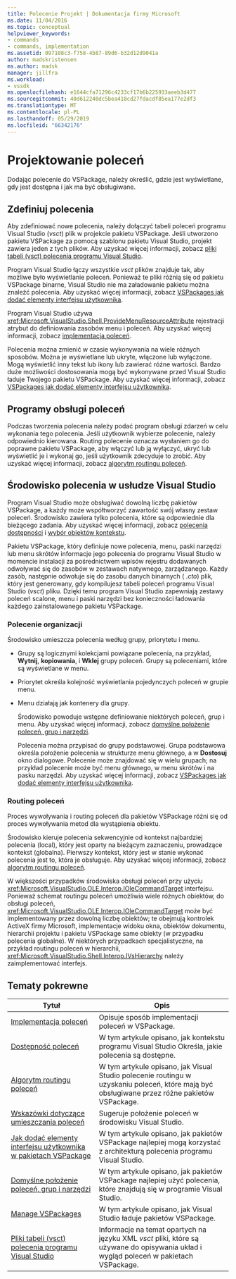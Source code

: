 ```yaml
---
title: Polecenie Projekt | Dokumentacja firmy Microsoft
ms.date: 11/04/2016
ms.topic: conceptual
helpviewer_keywords:
- commands
- commands, implementation
ms.assetid: 097108c3-f758-4b87-89d6-b32d12d9041a
author: madskristensen
ms.author: madsk
manager: jillfra
ms.workload:
- vssdk
ms.openlocfilehash: e1644cfa71296c4233cf17b6b225933aeeb3d477
ms.sourcegitcommit: 40d612240dc5bea418cd27fdacdf85ea177e2df3
ms.translationtype: MT
ms.contentlocale: pl-PL
ms.lasthandoff: 05/29/2019
ms.locfileid: "66342176"
---
```

# <a name="command-design"></a>Projektowanie poleceń
Dodając polecenie do VSPackage, należy określić, gdzie jest wyświetlane, gdy jest dostępna i jak ma być obsługiwane.

## <a name="define-commands"></a>Zdefiniuj polecenia
 Aby zdefiniować nowe polecenia, należy dołączyć tabeli poleceń programu Visual Studio (*vsct*) plik w projekcie pakietu VSPackage. Jeśli utworzono pakietu VSPackage za pomocą szablonu pakietu Visual Studio, projekt zawiera jeden z tych plików. Aby uzyskać więcej informacji, zobacz [pliki tabeli (vsct) polecenia programu Visual Studio](../../extensibility/internals/visual-studio-command-table-dot-vsct-files.md).

 Program Visual Studio łączy wszystkie *vsct* plików znajduje tak, aby możliwe było wyświetlanie poleceń. Ponieważ te pliki różnią się od pakietu VSPackage binarne, Visual Studio nie ma załadowanie pakietu można znaleźć polecenia. Aby uzyskać więcej informacji, zobacz [VSPackages jak dodać elementy interfejsu użytkownika](../../extensibility/internals/how-vspackages-add-user-interface-elements.md).

 Program Visual Studio używa <xref:Microsoft.VisualStudio.Shell.ProvideMenuResourceAttribute> rejestracji atrybut do definiowania zasobów menu i poleceń. Aby uzyskać więcej informacji, zobacz [implementacja poleceń](../../extensibility/internals/command-implementation.md).

 Polecenia można zmienić w czasie wykonywania na wiele różnych sposobów. Można je wyświetlane lub ukryte, włączone lub wyłączone. Mogą wyświetlić inny tekst lub ikony lub zawierać różne wartości. Bardzo duże możliwości dostosowania mogą być wykonywane przed Visual Studio ładuje Twojego pakietu VSPackage. Aby uzyskać więcej informacji, zobacz [VSPackages jak dodać elementy interfejsu użytkownika](../../extensibility/internals/how-vspackages-add-user-interface-elements.md).

## <a name="command-handlers"></a>Programy obsługi poleceń
 Podczas tworzenia polecenia należy podać program obsługi zdarzeń w celu wykonania tego polecenia. Jeśli użytkownik wybierze polecenie, należy odpowiednio kierowana. Routing polecenie oznacza wysłaniem go do poprawne pakietu VSPackage, aby włączyć lub ją wyłączyć, ukryć lub wyświetlić je i wykonaj go, jeśli użytkownik zdecyduje to zrobić. Aby uzyskać więcej informacji, zobacz [algorytm routingu poleceń](../../extensibility/internals/command-routing-algorithm.md).

## <a name="visual-studio-command-environment"></a>Środowisko polecenia w usłudze Visual Studio
 Program Visual Studio może obsługiwać dowolną liczbę pakietów VSPackage, a każdy może współtworzyć zawartość swój własny zestaw poleceń. Środowisko zawiera tylko polecenia, które są odpowiednie dla bieżącego zadania. Aby uzyskać więcej informacji, zobacz [polecenia dostępności](../../extensibility/internals/command-availability.md) i [wybór obiektów kontekstu](../../extensibility/internals/selection-context-objects.md).

 Pakietu VSPackage, który definiuje nowe polecenia, menu, paski narzędzi lub menu skrótów informacje jego polecenia do programu Visual Studio w momencie instalacji za pośrednictwem wpisów rejestru dodawanych odwoływać się do zasobów w zestawach natywnego, zarządzanego. Każdy zasób, następnie odwołuje się do zasobu danych binarnych ( *.cto*) plik, który jest generowany, gdy kompilujesz tabeli poleceń programu Visual Studio (*vsct*) pliku. Dzięki temu program Visual Studio zapewniają zestawy poleceń scalone, menu i paski narzędzi bez konieczności ładowania każdego zainstalowanego pakietu VSPackage.

### <a name="command-organization"></a>Polecenie organizacji
 Środowisko umieszcza polecenia według grupy, priorytetu i menu.

- Grupy są logicznymi kolekcjami powiązane polecenia, na przykład, **Wytnij**, **kopiowania**, i **Wklej** grupy poleceń. Grupy są poleceniami, które są wyświetlane w menu.

- Priorytet określa kolejność wyświetlania pojedynczych poleceń w grupie menu.

- Menu działają jak kontenery dla grupy.

  Środowisko powoduje wstępne definiowanie niektórych poleceń, grup i menu. Aby uzyskać więcej informacji, zobacz [domyślne położenie poleceń, grup i narzędzi](../../extensibility/internals/default-command-group-and-toolbar-placement.md).

  Polecenia można przypisać do grupy podstawowej. Grupa podstawowa określa położenie polecenia w strukturze menu głównego, a w **Dostosuj** okno dialogowe. Polecenie może znajdować się w wielu grupach; na przykład polecenie może być menu głównego, w menu skrótów i na pasku narzędzi. Aby uzyskać więcej informacji, zobacz [VSPackages jak dodać elementy interfejsu użytkownika](../../extensibility/internals/how-vspackages-add-user-interface-elements.md).

### <a name="command-routing"></a>Routing poleceń
 Proces wywoływania i routing poleceń dla pakietów VSPackage różni się od proces wywoływania metod dla wystąpienia obiektu.

 Środowisko kieruje polecenia sekwencyjnie od kontekst najbardziej polecenia (local), który jest oparty na bieżącym zaznaczeniu, prowadzące kontekst (globalna). Pierwszy kontekst, który jest w stanie wykonać polecenia jest to, która je obsługuje. Aby uzyskać więcej informacji, zobacz [algorytm routingu poleceń](../../extensibility/internals/command-routing-algorithm.md).

 W większości przypadków środowiska obsługi poleceń przy użyciu <xref:Microsoft.VisualStudio.OLE.Interop.IOleCommandTarget> interfejsu. Ponieważ schemat routingu poleceń umożliwia wiele różnych obiektów, do obsługi poleceń, <xref:Microsoft.VisualStudio.OLE.Interop.IOleCommandTarget> może być implementowany przez dowolną liczbę obiektów; te obejmują kontrolek ActiveX firmy Microsoft, implementacje widoku okna, obiektów dokumentu, hierarchii projektu i pakietu VSPackage same obiekty (w przypadku polecenia globalne). W niektórych przypadkach specjalistyczne, na przykład routingu poleceń w hierarchii, <xref:Microsoft.VisualStudio.Shell.Interop.IVsHierarchy> należy zaimplementować interfejs.

## <a name="related-topics"></a>Tematy pokrewne

|Tytuł|Opis|
|-----------|-----------------|
|[Implementacja poleceń](../../extensibility/internals/command-implementation.md)|Opisuje sposób implementacji poleceń w VSPackage.|
|[Dostępność poleceń](../../extensibility/internals/command-availability.md)|W tym artykule opisano, jak kontekstu programu Visual Studio Określa, jakie polecenia są dostępne.|
|[Algorytm routingu poleceń](../../extensibility/internals/command-routing-algorithm.md)|W tym artykule opisano, jak Visual Studio polecenie routingu w uzyskaniu poleceń, które mają być obsługiwane przez różne pakietów VSPackage.|
|[Wskazówki dotyczące umieszczania poleceń](../../extensibility/internals/command-placement-guidelines.md)|Sugeruje położenie poleceń w środowisku Visual Studio.|
|[Jak dodać elementy interfejsu użytkownika w pakietach VSPackage](../../extensibility/internals/how-vspackages-add-user-interface-elements.md)|W tym artykule opisano, jak pakietów VSPackage najlepiej mogą korzystać z architekturą polecenia programu Visual Studio.|
|[Domyślne położenie poleceń, grup i narzędzi](../../extensibility/internals/default-command-group-and-toolbar-placement.md)|W tym artykule opisano, jak pakietów VSPackage najlepiej użyć polecenia, które znajdują się w programie Visual Studio.|
|[Manage VSPackages](../../extensibility/managing-vspackages.md)|W tym artykule opisano, jak Visual Studio ładuje pakietów VSPackage.|
|[Pliki tabeli (vsct) polecenia programu Visual Studio](../../extensibility/internals/visual-studio-command-table-dot-vsct-files.md)|Informacje na temat opartych na języku XML *vsct* pliki, które są używane do opisywania układ i wygląd poleceń w pakietach VSPackage.|